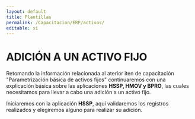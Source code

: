```yaml
---
layout: default
title: Plantillas
permalink: /Capacitacion/ERP/activos/
editable: si
---
```


# ADICIÓN A UN ACTIVO FIJO 

Retomando la información relacionada al aterior iten de capacitación "Parametrización básica de activos fijos" continuaremos con una explicación básica sobre las aplicaciones **HSSP, HMOV y BPRO**, las cuales necesitamos para llevar a cabo una adición a un activo fijo.

Iniciaremos con la aplicación **HSSP**, aquí validaremos los registros realizados y elegiremos alguno para realizar su adición.




